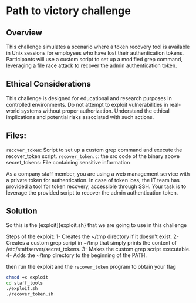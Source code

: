 # Path to victory challenge
## Overview
This challenge simulates a scenario where a token recovery tool is available in Unix sessions for employees who have lost their authentication tokens. Participants will use a custom script to set up a modified grep command, leveraging a file race attack to recover the admin authentication token.

## Ethical Considerations
This challenge is designed for educational and research purposes in controlled environments. Do not attempt to exploit vulnerabilities in real-world systems without proper authorization. Understand the ethical implications and potential risks associated with such actions.

## Files:
`recover_token`: Script to set up a custom grep command and execute the recover_token script.
`recover_token.c`: the src code of the binary above 
secret_tokens: File containing sensitive information


As a company staff member, you are using a web management service with a private token for authentication. In case of token loss, the IT team has provided a tool for token recovery, accessible through SSH. Your task is to leverage the provided script to recover the admin authentication token.

## Solution
So this is the [exploit]{exploit.sh} that we are going to use in this challenge

Steps of the exploit: 
1- Creates the ~/tmp directory if it doesn't exist.
2- Creates a custom grep script in ~/tmp that simply prints the content of /etc/staffserver/secret_tokens.
3- Makes the custom grep script executable.
4- Adds the ~/tmp directory to the beginning of the PATH.

then run the exploit and the `recover_token` program to obtain your flag 

```Bash
chmod +x exploit
cd staff_tools
./exploit.sh
./recover_token.sh
```